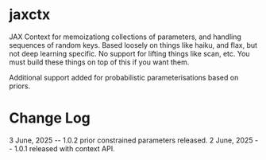 # jaxctx
JAX Context for memoizationg collections of parameters, and handling sequences of random keys.
Based loosely on things like haiku, and flax, but not deep learning specific. No support for lifting things like 
scan, etc. You must build these things on top of this if you want them.

Additional support added for probabilistic parameterisations based on priors.


# Change Log

3 June, 2025 -- 1.0.2 prior constrained parameters released.
2 June, 2025 -- 1.0.1 released with context API.
